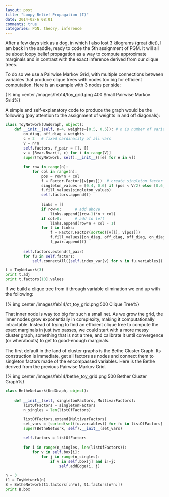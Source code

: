 ```yaml
---
layout: post
title: "Loopy Belief Propagation (I)"
date: 2014-02-6 08:01
comments: true
categories: PGN, theory, inference
---
```


After a few days sick as a dog, in which I also lost 3 kilograms (great diet), I am back in the saddle, ready to code the 5th assignment of PGM. It will all be about loopy belief propagation as a way to compute approximate marginals and in contrast with the exact inference derived from our clique trees.

To do so we use a Pairwise Markov Grid, with multiple connections between variables that produce clique trees with nodes too big for efficient computation. Here is an example with 3 nodes per side:

{% img center /images/feb14/toy_grid.png 400 Small Pairwise Markov Grid%}

A simple and self-explanatory code to produce the graph would be the following (pay attention to the assignment of weights in and off diagonals):

```python 
class ToyNetwork(UndGraph, object):
    def __init__(self, n=4, weights=[0.5, 0.5]): # n is number of variables per side in grid
        on_diag, off_diag = weights
        c = 2   # fixed cardinality of all vars
        V = n*n
        self.factors, f_pair = [], []
        v = [Rvar.Rvar(i, c) for i in range(V)]
        super(ToyNetwork, self).__init__([[e] for e in v])
        
        for row in range(n):
            for col in range(n):
                pos = row*n + col
                f = Factor.Factor([v[pos]])  # create singleton factor
                singleton_values = [0.4, 0.6] if (pos < V/2) else [0.6, 0.4]
                f.fill_values(singleton_values)
                self.factors.append(f)
                
                links = []
                if row>0:      # add above
                    links.append((row-1)*n + col)
                if col>0:      # add to left
                    links.append(row*n + col - 1)
                for l in links:
                    f = Factor.Factor(sorted([v[l], v[pos]])
                    f.fill_values([on_diag, off_diag, off_diag, on_diag])
                    f_pair.append(f)
        
        self.factors.extend(f_pair)
        for fu in self.factors:
            self.connectAll([self.index_var(v) for v in fu.variables])

t = ToyNetwork(3)
print t.adj
print t.factors[10].values
```

If we build a clique tree from it through variable elimination we end up with the following:

{% img center /images/feb14/ct_toy_grid.png 500 Clique Tree%}

That inner node is way too big for such a small net. As we grow the grid, the inner nodes grow exponentially in complexity, making it computationally intractable. Instead of trying to find an efficient clique tree to compute the exact marginals in just two passes, we could start with a more messy cluster graph, something that is not a tree, and calibrate it until convergence (or wherabouts) to get to good-enough marginals.

The first default in the land of cluster graphs is the Bethe Cluster Graph. Its construction is immediate, get all factors as nodes and connect them to singleton factors made of the encompassed variables. Here is the Bethe derived from the previous Pairwise Markov Grid.

{% img center /images/feb14/bethe_toy_grid.png 500 Bether Cluster Graph%}

```python Bethe Cluster Graph
class BetheNetwork(UndGraph, object):
    
    def __init__(self, singletonFactors, MultivarFactors):
        listOfFactors = singletonFactors
        n_singles = len(listOfFactors)
        
        listOfFactors.extend(MultivarFactors)
        set_vars = [sorted(set(fu.variables)) for fu in listOfFactors]
        super(BetheNetwork, self).__init__(set_vars)
        
        self.factors = listOfFactors
        
        for i in range(n_singles, len(listOfFactors)):
            for v in self.box[i]:
                for j in range(n_singles):
                    if v in self.box[j] and i!=j:
                        self.addEdge(i, j)

n = 3
t1 = ToyNetwork(n)
B = BetheNetwork(t1.factors[:n*n], t1.factors[n*n:])
print B.box
```
